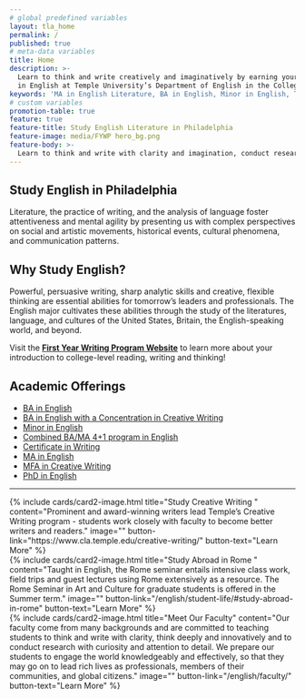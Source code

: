 ```yaml
---
# global predefined variables
layout: tla_home
permalink: /
published: true
# meta-data variables
title: Home
description: >-
  Learn to think and write creatively and imaginatively by earning your MA, BA, or Minor
  in English at Temple University’s Department of English in the College of Liberal Arts.
keywords: 'MA in English Literature, BA in English, Minor in English, Temple Department of English'
# custom variables
promotion-table: true
feature: true
feature-title: Study English Literature in Philadelphia
feature-image: media/FYWP hero_bg.png
feature-body: >-
  Learn to think and write with clarity and imagination, conduct research and live an innovative life. Study under outstanding faculty in a world-class city for the arts - Philadelphia.
---
```

## Study English in Philadelphia
Literature, the practice of writing, and the analysis of language foster attentiveness and mental agility by presenting us with complex perspectives on social and artistic movements, historical events, cultural phenomena, and communication patterns.
 
## Why Study English?
Powerful, persuasive writing, sharp analytic skills and creative, flexible thinking are essential abilities for tomorrow’s leaders and professionals. The English major cultivates these abilities through the study of the literatures, language, and cultures of the United States, Britain, the English-speaking world, and beyond.

Visit the **[First Year Writing Program Website](http://www.cla.temple.edu/first-year-writing-program/)** to learn more about your introduction to college-level reading, writing and thinking!

## Academic Offerings
- [BA in English](http://bulletin.temple.edu/undergraduate/liberal-arts/english/ba-english/)
- [BA in English with a Concentration in Creative Writing](http://bulletin.temple.edu/undergraduate/liberal-arts/english/ba-english-creative-writing/)
- [Minor in English](http://bulletin.temple.edu/undergraduate/liberal-arts/english/minor-english/)
- [Combined BA/MA 4+1 program in English](/english/four-plus-one/)
- [Certificate in Writing](http://bulletin.temple.edu/undergraduate/liberal-arts/certificate-programs/certificate-writing/)
- [MA in English](http://bulletin.temple.edu/graduate/scd/cla/english-ma/)
- [MFA in Creative Writing](http://bulletin.temple.edu/graduate/scd/cla/creative-writing-mfa/)
- [PhD in English](http://bulletin.temple.edu/graduate/scd/cla/english-phd/)

___

<div class="row row-wide">
  <div class="col m12 l4">{% include cards/card2-image.html
    title="Study Creative Writing "
    content="Prominent and award-winning writers lead Temple’s Creative Writing program - students work closely with faculty to become better writers and readers."
    image=""
    button-link="https://www.cla.temple.edu/creative-writing/"
    button-text="Learn More" %}
  </div>
  <div class="row row-wide">
    <div class="col m12 l4">{% include cards/card2-image.html
      title="Study Abroad in Rome "
      content="Taught in English, the Rome seminar entails intensive class work, field trips and guest lectures using Rome extensively as a resource. The Rome Seminar in Art and Culture for graduate students is offered in the Summer term."
      image=""
      button-link="/english/student-life/#study-abroad-in-rome"
      button-text="Learn More" %}
    </div>
    <div class="row row-wide">
      <div class="col m12 l4">{% include cards/card2-image.html
        title="Meet Our Faculty"
        content="Our faculty come from many backgrounds and are committed to teaching students to think and write with clarity, think deeply and innovatively and to conduct research with curiosity and attention to detail. We prepare our students to engage the world knowledgeably and effectively, so that they may go on to lead rich lives as professionals, members of their communities, and global citizens."
        image=""
        button-link="/english/faculty/"
        button-text="Learn More" %}
      </div>
</div>
